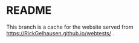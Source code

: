 
# README
This branch is a cache for the website served from https://RickGelhausen.github.io/webtests/ .

